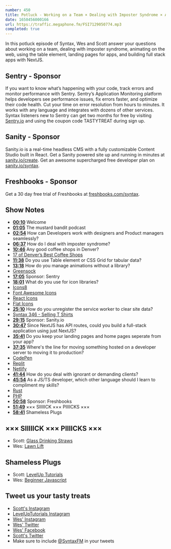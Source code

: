 ```yaml
---
number: 450
title: Potluck - Working on a Team × Dealing with Imposter Syndrome × Animating on the Web × Icon Libraries × Demanding Clients
date: 1650456000166
url: https://traffic.megaphone.fm/FSI7129050774.mp3
completed: true
---
```


In this potluck episode of Syntax, Wes and Scott answer your questions about working on a team, dealing with imposter syndrome, animating on the web, using the table element, landing pages for apps, and building full stack apps with NextJS.

## Sentry   - Sponsor

If you want to know what’s happening with your code, track errors and monitor performance with Sentry. Sentry’s Application Monitoring platform helps developers see performance issues, fix errors faster, and optimize their code health. Cut your time on error resolution from hours to minutes. It works with any language and integrates with dozens of other services. Syntax listeners new to Sentry can get two months for  free by visiting [Sentry.io](https://sentry.io) and using the coupon code TASTYTREAT during sign up.

## Sanity - Sponsor

Sanity.io is a real-time headless CMS with a fully customizable Content Studio built in React. Get a Sanity powered site up and running in minutes at [sanity.io/create](https://www.sanity.io/create). Get an awesome supercharged free developer plan on [sanity.io/syntax](https://www.sanity.io/syntax).

## Freshbooks - Sponsor

Get a 30 day free trial of Freshbooks at [freshbooks.com/syntax](https://freshbooks.com/syntax).

## Show Notes

* **[00:10](#t=00:10)** Welcome
* **[01:05](#t=01:05)** The mustard bandit podcast
* **[02:54](#t=02:54)** How can Developers work with designers and Product managers seamlessly?
* **[06:37](#t=06:37)** How do I deal with imposter syndrome?
* **[10:46](#t=10:46)** Any good coffee shops in Denver?
* [17 of Denver’s Best Coffee Shops](https://www.5280.com/2021/12/17-of-denvers-best-coffee-shops/)
* **[11:38](#t=11:38)** Do you use Table element or CSS Grid for tabular data?
* **[13:18](#t=13:18)** How do you manage animations without a library?
* [Greensock](https://greensock.com)
* **[17:05](#t=17:05)** Sponsor: Sentry
* **[18:01](#t=18:01)** What do you use for icon libraries?
* [Icons8](https://icons8.com)
* [Font Awesome Icons](https://fontawesome.com/icons)
* [React Icons](https://react-icons.github.io/react-icons/)
* [Flat Icons](https://www.flaticon.com)
* **[25:10](#t=25:10)** How do you unregister the service worker to clear site data?
* [Syntax 346 - Selling T Shirts](https://syntax.fm/show/346/selling-and-shipping-t-shirts-with-typescript)
* **[29:15](#t=29:15)** Sponsor: Sanity.io
* **[30:47](#t=30:47)** Since NextJS has API routes, could you build a full-stack application using just NextJS?
* **[35:41](#t=35:41)** Do you keep your landing pages and home pages seperate from your app?
* **[37:35](#t=37:35)** Where's the line for moving something hosted on a developer server to moving it to production?
* [CodePen](https://codepen.io)
* [Replit](https://replit.com)
* [Netlify](https://www.netlify.com)
* **[41:44](#t=41:44)** How do you deal with ignorant or demanding clients?
* **[45:54](#t=45:54)** As a JS/TS developer, which other language should I learn to compliment my skills?
* [Rust](https://www.rust-lang.org)
* [PHP](https://www.php.net)
* **[50:58](#t=50:58)** Sponsor: Freshbooks
* **[51:49](#t=51:49)** ××× SIIIIICK ××× PIIIICKS ×××
* **[58:41](#t=58:41)** Shameless Plugs

## ××× SIIIIICK ××× PIIIICKS ×××

* Scott: [Glass Drinking Straws](https://amzn.to/3xDd31E)
* Wes: [Lawn Lift](https://amzn.to/3jFIzUP)

## Shameless Plugs

* Scott: [LevelUp Tutorials](https://leveluptutorials.com/)
* Wes: [Beginner Javascript](https://beginnerjavascript.com)

## Tweet us your tasty treats

* [Scott's Instagram](https://www.instagram.com/stolinski/)
* [LevelUpTutorials Instagram](https://www.instagram.com/LevelUpTutorials/)
* [Wes' Instagram](https://www.instagram.com/wesbos/)
* [Wes' Twitter](https://twitter.com/wesbos)
* [Wes' Facebook](https://www.facebook.com/wesbos.developer)
* [Scott's Twitter](https://twitter.com/stolinski)
* Make sure to include [@SyntaxFM](https://twitter.com/SyntaxFM) in your tweets

